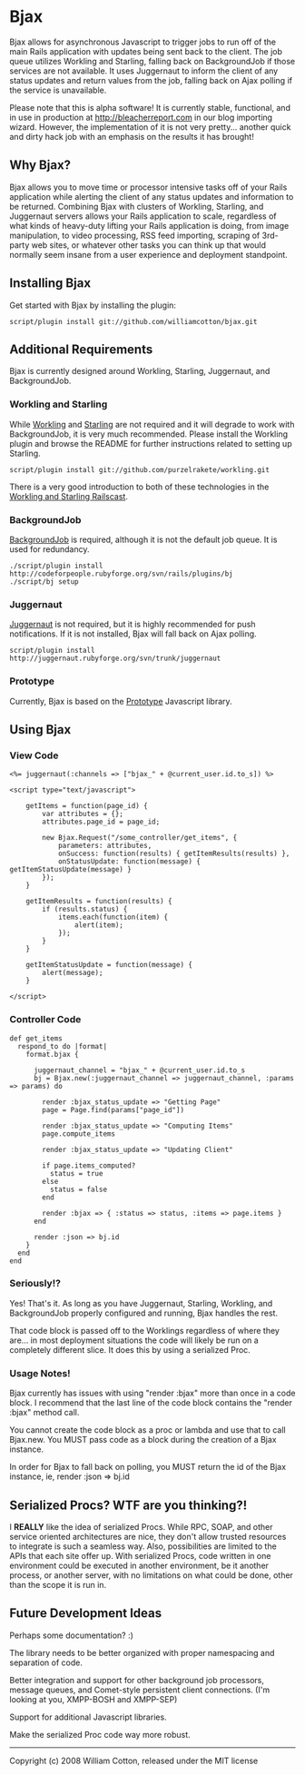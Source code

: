 # Bjax

Bjax allows for asynchronous Javascript to trigger jobs to run off of the main Rails application with updates being sent back to the client. The job queue utilizes Workling and Starling, falling back on BackgroundJob if those services are not available. It uses Juggernaut to inform the client of any status updates and return values from the job, falling back on Ajax polling if the service is unavailable.

Please note that this is alpha software! It is currently stable, functional, and in use in production at http://bleacherreport.com in our blog importing wizard. However, the implementation of it is not very pretty... another quick and dirty hack job with an emphasis on the results it has brought!

## Why Bjax?

Bjax allows you to move time or processor intensive tasks off of your Rails application while alerting the client of any status updates and information to be returned. Combining Bjax with clusters of Workling, Starling, and Juggernaut servers allows your Rails application to scale, regardless of what kinds of heavy-duty lifting your Rails application is doing, from image manipulation, to video processing, RSS feed importing, scraping of 3rd-party web sites, or whatever other tasks you can think up that would normally seem insane from a user experience and deployment standpoint.

## Installing Bjax

Get started with Bjax by installing the plugin:

    script/plugin install git://github.com/williamcotton/bjax.git

## Additional Requirements

Bjax is currently designed around Workling, Starling, Juggernaut, and BackgroundJob.

### Workling and Starling

While [Workling](http://github.com/purzelrakete/workling/tree/master) and [Starling](http://github.com/starling/starling/tree/master) are not required and it will degrade to work with BackgroundJob, it is very much recommended. Please install the Workling plugin and browse the README for further instructions related to setting up Starling.

	script/plugin install git://github.com/purzelrakete/workling.git
	
There is a very good introduction to both of these technologies in the [Workling and Starling Railscast](http://railscasts.com/episodes/128-starling-and-workling).
	
### BackgroundJob

[BackgroundJob](http://codeforpeople.rubyforge.org/svn/bj/trunk/README) is required, although it is not the default job queue. It is used for redundancy.

    ./script/plugin install http://codeforpeople.rubyforge.org/svn/rails/plugins/bj
    ./script/bj setup

### Juggernaut

[Juggernaut](http://juggernaut.rubyforge.org/) is not required, but it is highly recommended for push notifications. If it is not installed, Bjax will fall back on Ajax polling.

	script/plugin install http://juggernaut.rubyforge.org/svn/trunk/juggernaut
	
### Prototype

Currently, Bjax is based on the [Prototype](http://www.prototypejs.org/) Javascript library.
	
## Using Bjax

### View Code

	<%= juggernaut(:channels => ["bjax_" + @current_user.id.to_s]) %>

	<script type="text/javascript">

		getItems = function(page_id) {
			var attributes = {};
			attributes.page_id = page_id;
			
			new Bjax.Request("/some_controller/get_items", {
				parameters: attributes,
				onSuccess: function(results) { getItemResults(results) },
				onStatusUpdate: function(message) { getItemStatusUpdate(message) }
			});
		}
		
		getItemResults = function(results) {
			if (results.status) {
				items.each(function(item) {
					alert(item);
				});
			}
		}
		
		getItemStatusUpdate = function(message) {
			alert(message);
		}
	
	</script>

### Controller Code

	def get_items
	  respond_to do |format|
	    format.bjax {
		
	      juggernaut_channel = "bjax_" + @current_user.id.to_s
	      bj = Bjax.new(:juggernaut_channel => juggernaut_channel, :params => params) do
	  	    
	        render :bjax_status_update => "Getting Page"
	        page = Page.find(params["page_id"])
	        
	        render :bjax_status_update => "Computing Items"
	        page.compute_items
	
	        render :bjax_status_update => "Updating Client"
	
	        if page.items_computed?
	          status = true
	        else
	          status = false
	        end
	
	        render :bjax => { :status => status, :items => page.items }
	      end
	
	      render :json => bj.id
	    }
	  end
	end
	
### Seriously!?

Yes! That's it. As long as you have Juggernaut, Starling, Workling, and BackgroundJob properly configured and running, Bjax handles the rest.

That code block is passed off to the Worklings regardless of where they are... in most deployment situations the code will likely be run on a completely different slice. It does this by using a serialized Proc.

### Usage Notes!

Bjax currently has issues with using "render :bjax" more than once in a code block. I recommend that the last line of the code block contains the "render :bjax" method call.

You cannot create the code block as a proc or lambda and use that to call Bjax.new. You MUST pass code as a block during the creation of a Bjax instance.

In order for Bjax to fall back on polling, you MUST return the id of the Bjax instance, ie, render :json => bj.id

## Serialized Procs? WTF are you thinking?!

I **REALLY** like the idea of serialized Procs. While RPC, SOAP, and other service oriented architectures are nice, they don't allow trusted resources to integrate is such a seamless way. Also, possibilities are limited to the APIs that each site offer up. With serialized Procs, code written in one environment could be executed in another environment, be it another process, or another server, with no limitations on what could be done, other than the scope it is run in.

## Future Development Ideas

Perhaps some documentation? :)

The library needs to be better organized with proper namespacing and separation of code.

Better integration and support for other background job processors, message queues, and Comet-style persistent client connections. (I'm looking at you, XMPP-BOSH and XMPP-SEP)

Support for additional Javascript libraries.

Make the serialized Proc code way more robust.

---

Copyright (c) 2008 William Cotton, released under the MIT license
